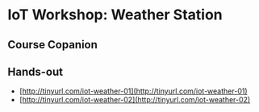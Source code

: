 # IoT Workshop: Weather Station
## Course Copanion

## Hands-out
* [http://tinyurl.com/iot-weather-01](http://tinyurl.com/iot-weather-01)
* [http://tinyurl.com/iot-weather-02](http://tinyurl.com/iot-weather-02)
